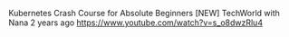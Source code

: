 Kubernetes Crash Course for Absolute Beginners [NEW]
TechWorld with Nana 2 years ago
https://www.youtube.com/watch?v=s_o8dwzRlu4

